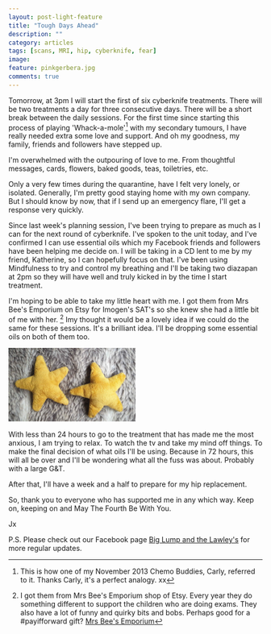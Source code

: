 ```yaml
---
layout: post-light-feature
title: "Tough Days Ahead"
description: ""
category: articles
tags: [scans, MRI, hip, cyberknife, fear]
image:
feature: pinkgerbera.jpg
comments: true
---
```


Tomorrow, at 3pm I will start the first of six cyberknife treatments.  There will be two treatments a day for three consecutive days. There will be a short break between the daily sessions. For the first time since starting this process of playing 'Whack-a-mole'[^1] with my secondary tumours, I have really needed extra some love and support.  And oh my goodness, my family, friends and followers have stepped up.

I'm overwhelmed with the outpouring of love to me.  From thoughtful messages, cards, flowers, baked goods, teas, toiletries, etc.  

Only a very few times during the quarantine, have I felt very lonely, or isolated. Generally,  I'm pretty good staying home with my own company.  But I should know by now, that if I send up an emergency flare, I'll get a response very quickly.

Since last week's planning session, I've been trying to prepare as much as I can for the next round of cyberknife. I've spoken to the unit today, and I've confirmed I can use essential oils which my Facebook friends and followers have been helping me decide on.  I will be taking in a CD lent to me by my friend, Katherine, so I can hopefully focus on that.  I've been using Mindfulness to try and control my breathing and I'll be taking two diazapan at 2pm so they will have well and truly kicked in by the time I start treatment.  

I'm hoping to be able to take my little heart with me. I got them from Mrs Bee's Emporium on Etsy for Imogen's SAT's so she knew she had a little bit of me with her. [^2]  Imy thought it would be a lovely idea if we could do the same for these sessions.  It's a brilliant idea.  I'll be dropping some essential oils on both of them too.

<p class="center">
<img src="/images/2020handhearts.jpg" alt="Heart" style="width: 50%;"/>
</p>

With less than 24 hours to go to the treatment that has made me the most anxious, I am trying to relax.  To watch the tv and take my mind off things.  To make the final decision of what oils I'll be using. Because in 72 hours, this will all be over and I'll be wondering what all the fuss was about.  Probably with a large G&T.

After that, I'll have a week and a half to prepare for my hip replacement.  

So, thank you to everyone who has supported me in any which way.
Keep on, keeping on and May The Fourth Be With You.

Jx



P.S.  Please check out our Facebook page <a href="https://www.facebook.com/TeamLawley/">Big Lump and the Lawley's</a> for more regular updates.

[^1]: This is how one of my November 2013 Chemo Buddies, Carly, referred to it.  Thanks Carly, it's a perfect analogy. xx

[^2]: I got them from Mrs Bee's Emporium shop of Etsy.  Every year they do something different to support the children who are doing exams.  They also have a lot of funny and quirky bits and bobs.  Perhaps good for a #payifforward gift? <a href="https://www.mrsbeesemporium.co.uk/">Mrs Bee's Emporium</a>
